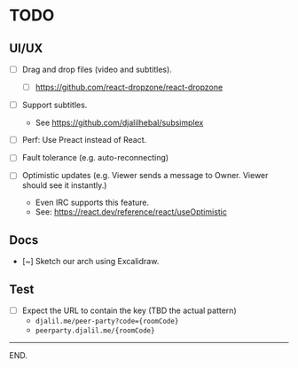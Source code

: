 # TODO

## UI/UX

- [ ] Drag and drop files (video and subtitles).
    * [ ] https://github.com/react-dropzone/react-dropzone

- [ ] Support subtitles.
    * See https://github.com/djalilhebal/subsimplex

- [ ] Perf: Use Preact instead of React.

- [ ] Fault tolerance (e.g. auto-reconnecting)

- [ ] Optimistic updates (e.g. Viewer sends a message to Owner. Viewer should see it instantly.)
    * Even IRC supports this feature.
    * See: https://react.dev/reference/react/useOptimistic

## Docs

- [~] Sketch our arch using Excalidraw.


## Test

- [ ] Expect the URL to contain the key (TBD the actual pattern)
    * `djalil.me/peer-party?code={roomCode}`
    * `peerparty.djalil.me/{roomCode}`

---

END.
